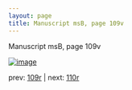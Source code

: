 ```yaml
---
layout: page
title: Manuscript msB, page 109v
---
```


Manuscript msB, page 109v

[![image](http://www.homermultitext.org/iipsrv?OBJ=IIP,1.0&FIF=/project/homer/pyramidal/deepzoom/hmt/vbbifolio/v1/vb_109v_110r.tif&WID=100&CVT=JPEG)](http://www.homermultitext.org/ict2/?urn=urn:cite2:hmt:vbbifolio.v1:vb_109v_110r)

prev:  [109r](../109r) | next:  [110r](../110r)

